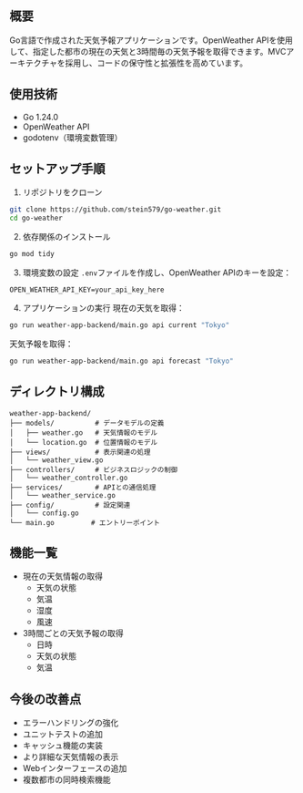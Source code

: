 ## 概要
Go言語で作成された天気予報アプリケーションです。OpenWeather APIを使用して、指定した都市の現在の天気と3時間毎の天気予報を取得できます。MVCアーキテクチャを採用し、コードの保守性と拡張性を高めています。

## 使用技術
- Go 1.24.0
- OpenWeather API
- godotenv（環境変数管理）

## セットアップ手順
1. リポジトリをクローン
```bash
git clone https://github.com/stein579/go-weather.git
cd go-weather
```

2. 依存関係のインストール
```bash
go mod tidy
```

3. 環境変数の設定
`.env`ファイルを作成し、OpenWeather APIのキーを設定：
```
OPEN_WEATHER_API_KEY=your_api_key_here
```

4. アプリケーションの実行
現在の天気を取得：
```bash
go run weather-app-backend/main.go api current "Tokyo"
```

天気予報を取得：
```bash
go run weather-app-backend/main.go api forecast "Tokyo"
```

## ディレクトリ構成
```
weather-app-backend/
├── models/          # データモデルの定義
│   ├── weather.go   # 天気情報のモデル
│   └── location.go  # 位置情報のモデル
├── views/           # 表示関連の処理
│   └── weather_view.go
├── controllers/     # ビジネスロジックの制御
│   └── weather_controller.go
├── services/        # APIとの通信処理
│   └── weather_service.go
├── config/          # 設定関連
│   └── config.go
└── main.go         # エントリーポイント
```

## 機能一覧
- 現在の天気情報の取得
  - 天気の状態
  - 気温
  - 湿度
  - 風速
- 3時間ごとの天気予報の取得
  - 日時
  - 天気の状態
  - 気温

## 今後の改善点
- エラーハンドリングの強化
- ユニットテストの追加
- キャッシュ機能の実装
- より詳細な天気情報の表示
- Webインターフェースの追加
- 複数都市の同時検索機能


